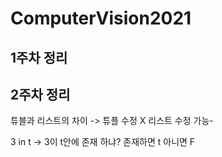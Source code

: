 # ComputerVision2021

## 1주차 정리

## 2주차 정리
튜블과 리스트의 차이 -> 튜플 수정 X 리스트 수정 가능-

3 in t -> 3이 t안에 존재 하냐?  존재하면 t 아니면 F

